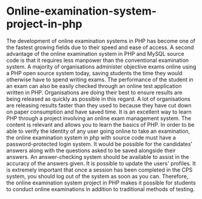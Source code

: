 # Online-examination-system-project-in-php
The development of online examination systems in PHP has become one of the fastest growing fields due to their speed and ease of access. A second advantage of the online examination system in PHP and MySQL source code is that it requires less manpower than the conventional examination system. A majority of organisations administer objective exams online using a PHP open source system today, saving students the time they would otherwise have to spend writing exams. The performance of the student in an exam can also be easily checked through an online test application written in PHP. Organisations are doing their best to ensure results are being released as quickly as possible in this regard. A lot of organisations are releasing results faster than they used to because they have cut down on paper consumption and have saved time. It is an excellent way to learn PHP through a project involving an online exam management system. The content is relevant and allows you to learn the basics of PHP. In order to be able to verify the identity of any user going online to take an examination, the online examination system in php with source code must have a password-protected login system. It would be possible for the candidates' answers along with the questions asked to be saved alongside their answers. An answer-checking system should be available to assist in the accuracy of the answers given. It is possible to update the users' profiles. It is extremely important that once a session has been completed in the CPS system, you should log out of the system as soon as you can. Therefore, the online examination system project in PHP makes it possible for students to conduct online examinations in addition to traditional methods of testing.
